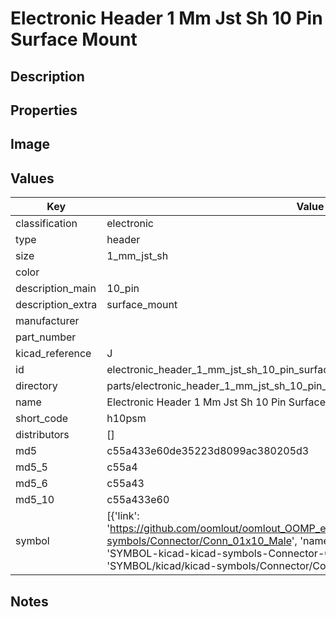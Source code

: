 # Electronic Header 1 Mm Jst Sh 10 Pin Surface Mount

## Description

## Properties


## Image


## Values

| Key | Value |
| --- | --- |
| classification | electronic |
| type | header |
| size | 1_mm_jst_sh |
| color |  |
| description_main | 10_pin |
| description_extra | surface_mount |
| manufacturer |  |
| part_number |  |
| kicad_reference | J |
| id | electronic_header_1_mm_jst_sh_10_pin_surface_mount |
| directory | parts/electronic_header_1_mm_jst_sh_10_pin_surface_mount |
| name | Electronic Header 1 Mm Jst Sh 10 Pin Surface Mount |
| short_code | h10psm |
| distributors | [] |
| md5 | c55a433e60de35223d8099ac380205d3 |
| md5_5 | c55a4 |
| md5_6 | c55a43 |
| md5_10 | c55a433e60 |
| symbol | [{'link': 'https://github.com/oomlout/oomlout_OOMP_eda_V2/tree/main/SYMBOL/kicad/kicad-symbols/Connector/Conn_01x10_Male', 'name': 'Connector : Conn_01x10_Male', 'id': 'SYMBOL-kicad-kicad-symbols-Connector-Conn_01x10_Male', 'directory': 'SYMBOL/kicad/kicad-symbols/Connector/Conn_01x10_Male/'}] |

## Notes

